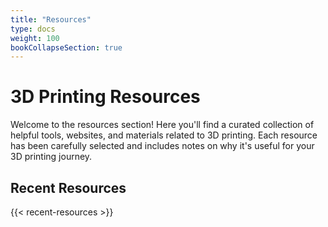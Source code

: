 ```yaml
---
title: "Resources"
type: docs
weight: 100
bookCollapseSection: true
---
```


# 3D Printing Resources

Welcome to the resources section! Here you'll find a curated collection of helpful tools, websites, and materials related to 3D printing. Each resource has been carefully selected and includes notes on why it's useful for your 3D printing journey.

## Recent Resources

{{< recent-resources >}} 